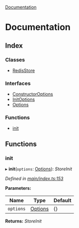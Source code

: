 [Documentation](README.md)

# Documentation

## Index

### Classes

* [RedisStore](classes/redisstore.md)

### Interfaces

* [ConstructorOptions](interfaces/constructoroptions.md)
* [InitOptions](interfaces/initoptions.md)
* [Options](interfaces/options.md)

### Functions

* [init](README.md#init)

## Functions

###  init

▸ **init**(`options`: [Options](interfaces/options.md)): *StoreInit*

*Defined in [main/index.ts:153](https://github.com/badbatch/cachemap/blob/34d12b9/packages/redis/src/main/index.ts#L153)*

**Parameters:**

Name | Type | Default |
------ | ------ | ------ |
`options` | [Options](interfaces/options.md) |  {} |

**Returns:** *StoreInit*
